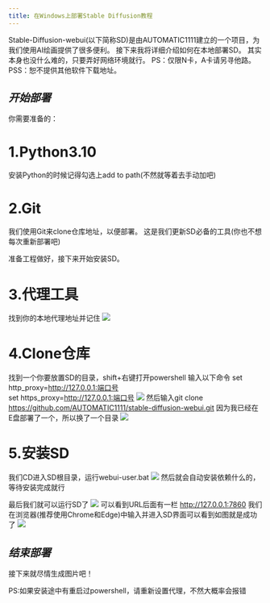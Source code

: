 ```yaml
---
title: 在Windows上部署Stable Diffusion教程
---
```


Stable-Diffusion-webui(以下简称SD)是由AUTOMATIC1111建立的一个项目，为我们使用AI绘画提供了很多便利。
接下来我将详细介绍如何在本地部署SD。
其实本身也没什么难的，只要弄好网络环境就行。
PS：仅限N卡，A卡请另寻他路。
PSS：恕不提供其他软件下载地址。

## *开始部署*
你需要准备的：
# 1.**Python3.10**
安装Python的时候记得勾选上add to path(不然就等着去手动加吧)

# 2.**Git**
我们使用Git来clone仓库地址，以便部署。
这是我们更新SD必备的工具(你也不想每次重新部署吧)

准备工程做好，接下来开始安装SD。

# 3.**代理工具**
找到你的本地代理地址并记住
![](https://tenicol.oss-cn-shanghai.aliyuncs.com/website/%E4%BB%A3%E7%90%86%E5%9C%B0%E5%9D%80.png)

# 4.**Clone仓库**
找到一个你要放置SD的目录，shift+右键打开powershell
输入以下命令
set http_proxy=http://127.0.0.1:端口号  
set https_proxy=http://127.0.0.1:端口号
![](https://tenicol.oss-cn-shanghai.aliyuncs.com/website/%E4%BB%A3%E7%90%86%E8%AE%BE%E7%BD%AE.png)
然后输入git clone https://github.com/AUTOMATIC1111/stable-diffusion-webui.git
因为我已经在E盘部署了一个，所以换了一个目录
![](https://tenicol.oss-cn-shanghai.aliyuncs.com/website/SD%E9%83%A8%E7%BD%B2.png)

# 5.**安装SD**
我们CD进入SD根目录，运行webui-user.bat
![](https://tenicol.oss-cn-shanghai.aliyuncs.com/website/SD%E5%AE%89%E8%A3%85.png)
然后就会自动安装依赖什么的，等待安装完成就行

最后我们就可以运行SD了
![](https://tenicol.oss-cn-shanghai.aliyuncs.com/website/SD%E8%BF%90%E8%A1%8C%E7%95%8C%E9%9D%A2.png)
可以看到URL后面有一栏 http://127.0.0.1:7860
我们在浏览器(推荐使用Chrome和Edge)中输入并进入SD界面可以看到如图就是成功了
![](https://tenicol.oss-cn-shanghai.aliyuncs.com/website/SD%E7%95%8C%E9%9D%A2.png)

## *结束部署*
接下来就尽情生成图片吧！

PS:如果安装途中有重启过powershell，请重新设置代理，不然大概率会报错





